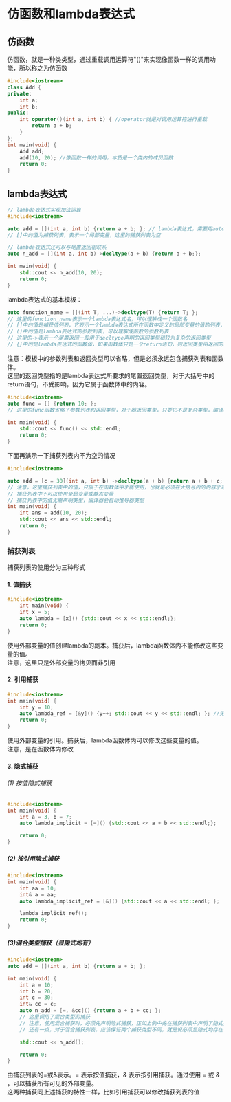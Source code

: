# 仿函数和lambda表达式
## 仿函数
仿函数，就是一种类类型，通过重载调用运算符"()"来实现像函数一样的调用功能，所以称之为仿函数
```cpp
#include<iostream>
class Add {
private:
	int a;
	int b;
public:
	int operator()(int a, int b) { //operator就是对调用运算符进行重载
		return a + b;
	}
};
int main(void) {
	Add add;
	add(10, 20); //像函数一样的调用，本质是一个类内的成员函数
	return 0;
}
```
## lambda表达式
```cpp
// lambda表达式实现加法运算
#include<iostream>

auto add = [](int a, int b) {return a + b; }; // lambda表达式，需要用auto来接收器返回值
// []中的值为捕获列表，表示一个局部变量，这里的捕获列表为空

// lambda表达式还可以与尾置返回相联系
auto n_add = [](int a, int b)->decltype(a + b) {return a + b;};

int main(void) {
	std::cout << n_add(10, 20);
	return 0;
}
```
lambda表达式的基本模板：
```cpp
auto function_name = [](int T, ...)->decltype(T) {return T; };
// 这里的function_name表示一个lambda表达式名，可以理解成一个函数名
// []中的值是捕获值列表，它表示一个lambda表达式所在函数中定义的局部变量的值的列表，通常为空
// ()中的值是lambda表达式的参数列表，可以理解成函数的参数列表
// 这里的->表示一个尾置返回一般用于decltype声明的返回类型和较为复杂的返回类型
// {}中的是lambda表达式的函数体，如果函数体只是一个return语句，则返回类型由返回的表达式来推断，否则，返回类型为void
```
注意：模板中的参数列表和返回类型可以省略，但是必须永远包含捕获列表和函数体。  
这里的返回类型指的是lambda表达式所要求的尾置返回类型，对于大括号中的return语句，不受影响，因为它属于函数体中的内容。
```cpp
#include<iostream>
auto func = [] {return 10; };
// 这里的func函数省略了参数列表和返回类型，对于器返回类型，只要它不是复杂类型，编译器可以推导出返回类型

int main(void) {
	std::cout << func() << std::endl;
	return 0;
}
```
下面再演示一下捕获列表内不为空的情况
```cpp
#include<iostream>

auto add = [c = 30](int a, int b) ->decltype(a + b) {return a + b + c; };
// 注意，这里捕获列表中的值，只限于在函数体中才能使用，也就是必须在大括号内的内容才可以使用捕获列表中的值
// 捕获列表中不可以使用全局变量或静态变量
// 捕获列表中的值无需声明类型，编译器会自动推导器类型
int main(void) {
	int ans = add(10, 20);
	std::cout << ans << std::endl;
	return 0;
}
```
### 捕获列表
捕获列表的使用分为三种形式
#### 1. 值捕获
```cpp
#include<iostream>
	int main(void) {
	int x = 5;
	auto lambda = [x]() {std::cout << x << std::endl;};
	return 0;
}
```
使用外部变量的值创建lambda的副本。捕获后，lambda函数体内不能修改这些变量的值。  
注意，这里只是外部变量的拷贝而非引用  
  
#### 2. 引用捕获
```cpp
#include<iostream>
int main(void) {
	int y = 10;
	auto lambda_ref = [&y]() {y++; std::cout << y << std::endl; }; //无return语句，默认返回void
	return 0;
}
```
使用外部变量的引用。捕获后，lambda函数体内可以修改这些变量的值。  
注意，是在函数体内修改  
  
#### 3. 隐式捕获
###### (1) 按值隐式捕获
```cpp
#include<iostream>
int main(void) {
	int a = 3, b = 7;
	auto lambda_implicit = [=]() {std::cout << a + b << std::endl;};

	return 0;
}
```
##### (2) 按引用隐式捕获
```cpp
#include<iostream>
int main(void) {
	int aa = 10;
	int& a = aa;
	auto lambda_implicit_ref = [&]() {std::cout << a << std::endl; };

	lambda_implicit_ref();
	return 0;
}
```
##### (3)混合类型捕获（显隐式均有）
```cpp
#include<iostream>
auto add = [](int a, int b) {return a + b; };

int main(void) {
	int a = 10;
	int b = 20;
	int c = 30;
	int& cc = c;
	auto n_add = [=, &cc]() {return a + b + cc; };
	// 这里调用了混合类型的捕获
	// 注意，使用混合捕获时，必须先声明隐式捕获，正如上例中先在捕获列表中声明了隐式按值捕获=，随后进行了显式的捕获&cc
	// 还有一点，对于混合捕获列表，应该保证两个捕获类型不同，就是说必须显隐式均存在于捕获列表中才可以，单一类型的捕获对于混合捕获是错误的

	std::cout << n_add();

	return 0;
}
```
 由捕获列表的=或&表示。= 表示按值捕获，& 表示按引用捕获。通过使用 = 或 & ，可以捕获所有可见的外部变量。  
 这两种捕获同上述捕获的特性一样，比如引用捕获可以修改捕获列表的值
 
